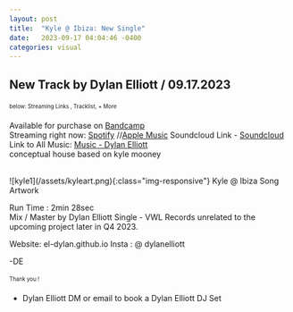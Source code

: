 ```yaml
---
layout: post
title:  "Kyle @ Ibiza: New Single"
date:   2023-09-17 04:04:46 -0400
categories: visual
---
```

<h2>New Track by Dylan Elliott / 09.17.2023 </h2>
<sub><sup>below: Streaming Links , Tracklist, + More
</sup></sub>

Available for purchase on [Bandcamp](https://dylanelliott.bandcamp.com/track/kyle-ibiza)
<br>
Streaming right now: [Spotify](https://spotify.link/g7aigKvEdDb) //[Apple Music](https://music.apple.com/us/album/kyle-ibiza-single/1707771401) 
Soundcloud Link - [Soundcloud](https://soundcloud.com/poweredup/dylan-elliott-kyle-ibiza)
<br>
Link to All Music: [Music - Dylan Elliott](https://el-dylan.github.io/musiclinks.html)
<br>
conceptual house based on kyle mooney

<br>
![kyle1](/assets/kyleart.png){:class="img-responsive"}
Kyle @ Ibiza Song Artwork 

Run Time : 2min 28sec
<br>
Mix / Master by Dylan Elliott
Single - VWL Records
unrelated to the upcoming project later in Q4 2023.

Website: el-dylan.github.io
Insta : @ dylanelliott

-DE

<sub><sup>Thank you !
<br>
- Dylan Elliott </sup>DM or email to book a Dylan Elliott DJ Set</sub>
